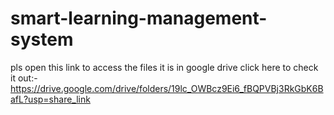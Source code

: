 # smart-learning-management-system
pls open this link to access the files it is in  google drive
click here to check it out:-https://drive.google.com/drive/folders/19lc_OWBcz9Ei6_fBQPVBj3RkGbK6BafL?usp=share_link 
